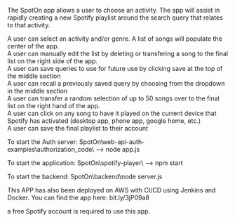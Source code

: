 The SpotOn app allows a user to choose an activity. The app will assist in rapidly creating a new Spotify playlist around the search query that relates to that activity.

A user can select an activity and/or genre. A list of songs will populate the center of the app. <br/>
A user can manually edit the list by deleting or transfering a song to the final list on the right side of the app. <br/>
A user can save queries to use for future use by clicking save at the top of the middle section<br/>
A user can recall a previously saved query by choosing from the dropdown in the middle section<br/>
A user can transfer a random selection of up to 50 songs over to the final list on the right hand of the app.<br/>
A user can click on any song to have it played on the current device that Spotify has activated (desktop app, phone app, google home, etc.)<br/>
A user can save the final playlist to their account

To start the Auth server:
SpotOn\web-api-auth-examples\authorization_code\ --> node app.js

To start the application:
SpotOn\spotify-player\ --> npm start

To start the backend:
SpotOn\backend\node server.js

This APP has also been deployed on AWS with CI/CD using Jenkins and Docker. You can find the app here: 
bit.ly/3jP09a8

a free Spotify account is required to use this app.
